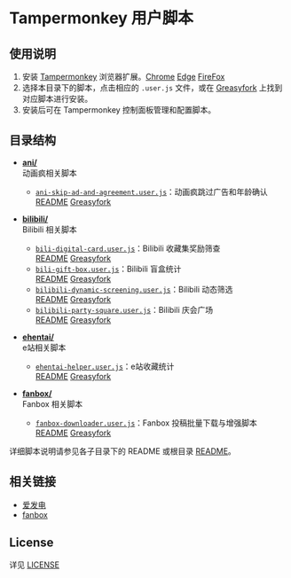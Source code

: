 # Tampermonkey 用户脚本

## 使用说明

1. 安装 [Tampermonkey](https://www.tampermonkey.net/) 浏览器扩展。[Chrome](https://chromewebstore.google.com/detail/%E7%AF%A1%E6%94%B9%E7%8C%B4/dhdgffkkebhmkfjojejmpbldmpobfkfo) [Edge](https://microsoftedge.microsoft.com/addons/detail/iikmkjmpaadaobahmlepeloendndfphd) [FireFox](https://addons.mozilla.org/en-US/firefox/addon/tampermonkey/)
2. 选择本目录下的脚本，点击相应的 `.user.js` 文件，或在 [Greasyfork](https://greasyfork.org/) 上找到对应脚本进行安装。
3. 安装后可在 Tampermonkey 控制面板管理和配置脚本。

## 目录结构

- [**ani/**](./ani/)  
  动画疯相关脚本
  - [`ani-skip-ad-and-agreement.user.js`](./ani/ani-skip-ad-and-agreement.user.js)：动画疯跳过广告和年龄确认  
    [README](./ani/ani-skip-ad-and-agreement)
    [Greasyfork](https://greasyfork.org/zh-CN/scripts/531907-%E5%8A%A8%E7%94%BB%E7%96%AF%E8%B7%B3%E8%BF%87%E5%B9%BF%E5%91%8A%E5%92%8C%E5%B9%B4%E9%BE%84%E7%A1%AE%E8%AE%A4)

- [**bilibili/**](./bilibili/)  
  Bilibili 相关脚本
  - [`bili-digital-card.user.js`](./bilibili/bili-digital-card.user.js)：Bilibili 收藏集奖励筛查  
    [README](./bilibili/bili-digital-card)
    [Greasyfork](https://greasyfork.org/zh-CN/scripts/523758-bilibili-%E6%94%B6%E8%97%8F%E9%9B%86%E5%A5%96%E5%8A%B1%E7%AD%9B%E6%9F%A5%E8%84%9A%E6%9C%AC)
  - [`bili-gift-box.user.js`](./bilibili/bili-gift-box.user.js)：Bilibili 盲盒统计  
    [README](./bilibili/bili-gift-box)
    [Greasyfork](https://greasyfork.org/zh-CN/scripts/534331-bilibili-%E7%9B%B2%E7%9B%92%E7%BB%9F%E8%AE%A1)
  - [`bilibili-dynamic-screening.user.js`](./bilibili/bilibili-dynamic-screening.user.js)：Bilibili 动态筛选  
    [README](./bilibili/bilibili-dynamic-screening)
    [Greasyfork](https://greasyfork.org/zh-CN/scripts/524990-bilibili-%E5%8A%A8%E6%80%81%E7%AD%9B%E9%80%89)
  - [`bilibili-party-square.user.js`](./bilibili/bilibili-party-square.user.js)：Bilibili 庆会广场  
    [README](./bilibili/bilibili-party-square)
    [Greasyfork](https://greasyfork.org/zh-CN/scripts/527547-bilibili-%E5%BA%86%E4%BC%9A%E5%B9%BF%E5%9C%BA)

- [**ehentai/**](./ehentai/)  
  e站相关脚本
  - [`ehentai-helper.user.js`](./ehentai/eh.user.js)：e站收藏统计  
    [README](./ehentai/eh)
    [Greasyfork](https://greasyfork.org/zh-CN/scripts/477539-e%E7%AB%99%E6%94%B6%E8%97%8F%E7%BB%9F%E8%AE%A1)

- [**fanbox/**](./fanbox/)  
  Fanbox 相关脚本
  - [`fanbox-downloader.user.js`](./fanbox/fanbox.user.js)：Fanbox 投稿批量下载与增强脚本  
    [README](./fanbox/fanbox)
    [Greasyfork](https://greasyfork.org/zh-CN/scripts/482310-%E4%B8%8B%E8%BD%BD%E4%BD%A0%E8%B5%9E%E5%8A%A9%E7%9A%84fanbox)

详细脚本说明请参见各子目录下的 README 或根目录 [README](../)。

## 相关链接

- [爱发电](https://afdian.net/@Schwi)
- [fanbox](https://schwi.fanbox.cc/)

## License

详见 [LICENSE](LICENSE)
